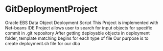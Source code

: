 # GitDeploymentProject
Oracle EBS Data Object Deployment Script
This Project is implemented with Net-beans IDE
Project allows user to search for input objects for specific commit in .git repository
After getting deployable objects in deployment folder, template matching begins for each type of file
Our purpose is to create deployment.sh file for our dba
